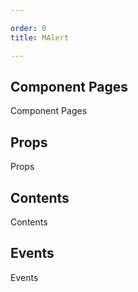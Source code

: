 ```yaml
---

order: 0
title: MAlert

---
```

 
## Component Pages
 
Component Pages
 
## Props
 
Props
 
## Contents
 
Contents
 
## Events
 
Events
 
